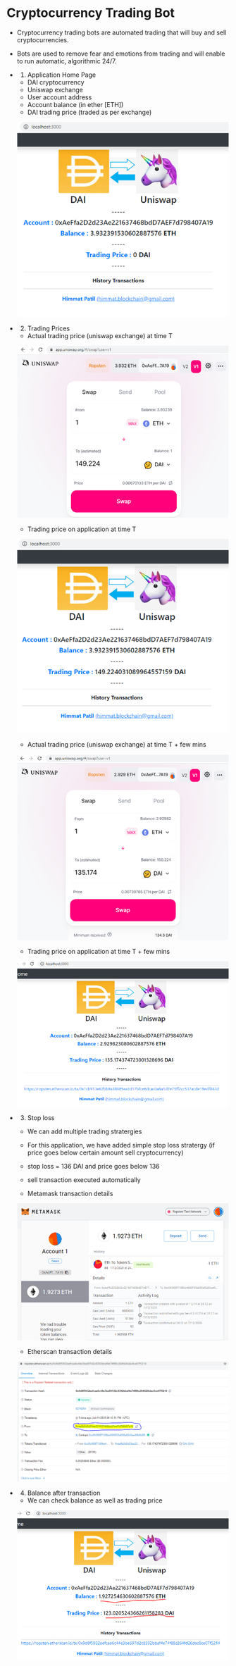# Cryptocurrency Trading Bot

-	Cryptocurrency trading bots are automated trading that will buy and sell cryptocurrencies.
-	Bots are used to remove fear and emotions from trading and will enable to run automatic, algorithmic 24/7.

-	1.	Application Home Page 
	-	DAI cryptocurrency 
	-	Uniswap exchange 
	-	User account address
	-	Account balance (in ether [ETH])
	-	DAI trading price (traded as per exchange)
	
	![Application Home Page](https://raw.githubusercontent.com/iamhimmat89/azure-databricks-pyspark/master/zimgs/d3-1.PNG)
	
	
-	2.	Trading Prices
	-	Actual trading price (uniswap exchange) at time T
	
	![d3-2](https://raw.githubusercontent.com/iamhimmat89/azure-databricks-pyspark/master/zimgs/d3-2.PNG)
	
	-	Trading price on application at time T
	
	![d3-3](https://raw.githubusercontent.com/iamhimmat89/azure-databricks-pyspark/master/zimgs/d3-3.PNG)
	
	-	Actual trading price (uniswap exchange) at time T + few mins
	
	![d3-4](https://raw.githubusercontent.com/iamhimmat89/azure-databricks-pyspark/master/zimgs/d3-4.PNG)
	
	-	Trading price on application at time T + few mins
	
	![d3-5](https://raw.githubusercontent.com/iamhimmat89/azure-databricks-pyspark/master/zimgs/d3-5.PNG)
	
	
-	3. Stop loss 
	-	We can add multiple trading stratergies
	-	For this application, we have added simple stop loss stratergy (if price goes below certain amount sell cryptocurrency)
	-	stop loss = 136 DAI and price goes below 136
	-	sell transaction executed automatically 
	
	-	Metamask transaction details
	
	![d3-6](https://raw.githubusercontent.com/iamhimmat89/azure-databricks-pyspark/master/zimgs/d3-6.PNG)
	
	-	Etherscan transaction details
	
	![d3-7](https://raw.githubusercontent.com/iamhimmat89/azure-databricks-pyspark/master/zimgs/d3-7.PNG)

	
-	4.	Balance after transaction
	-	We can check balance as well as trading price
	
	![d3-8](https://raw.githubusercontent.com/iamhimmat89/azure-databricks-pyspark/master/zimgs/d3-8.PNG)
	
